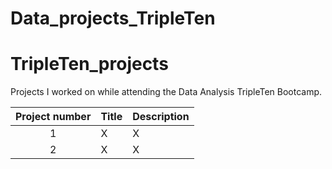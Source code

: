 # Data_projects_TripleTen

# TripleTen_projects
Projects I worked on while attending the Data Analysis TripleTen Bootcamp.


| Project number | Title | Description |
| :-----------: | ----------- |----------- |
| 1 | X| X|
| 2 |X | X|
